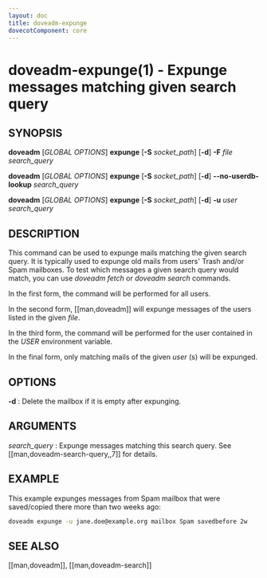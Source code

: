 ```yaml
---
layout: doc
title: doveadm-expunge
dovecotComponent: core
---
```


# doveadm-expunge(1) - Expunge messages matching given search query

## SYNOPSIS

**doveadm** [*GLOBAL OPTIONS*] **expunge**
  [**-S** *socket_path*]
  [**-d**]
  **-F** *file* *search_query*

**doveadm** [*GLOBAL OPTIONS*] **expunge**
  [**-S** *socket_path*]
  [**-d**]
  **\-\-no-userdb-lookup** *search_query*

**doveadm** [*GLOBAL OPTIONS*] **expunge**
  [**-S** *socket_path*]
  [**-d**]
  **-u** *user* *search_query*

## DESCRIPTION

This command can be used to expunge mails matching the given search
query. It is typically used to expunge old mails from users' Trash
and/or Spam mailboxes. To test which messages a given search query would
match, you can use *doveadm fetch* or *doveadm search* commands.

In the first form, the command will be performed for all users.

In the second form, [[man,doveadm]] will expunge messages of the users
listed in the given *file*.

In the third form, the command will be performed for the user contained in the
*USER* environment variable.

In the final form, only matching mails of the given *user* (s) will be
expunged.

<!-- @include: include/global-options.inc -->

## OPTIONS

**-d**
:   Delete the mailbox if it is empty after expunging.

<!-- @include: include/option-F-file.inc -->

<!-- @include: include/option-no-userdb-lookup.inc -->

<!-- @include: include/option-S-socket.inc -->

<!-- @include: include/option-u-user.inc -->

## ARGUMENTS

*search_query*
:   Expunge messages matching this search query. See
    [[man,doveadm-search-query,,7]] for details.

## EXAMPLE

This example expunges messages from Spam mailbox that were saved/copied
there more than two weeks ago:

```sh
doveadm expunge -u jane.doe@example.org mailbox Spam savedbefore 2w
```

<!-- @include: include/reporting-bugs.inc -->

## SEE ALSO

[[man,doveadm]], [[man,doveadm-search]]
